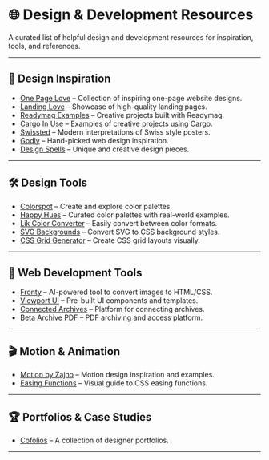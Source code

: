 # 🌐 Design & Development Resources

A curated list of helpful design and development resources for inspiration, tools, and references.

---

## 🎨 Design Inspiration
- [One Page Love](https://onepagelove.com/inspiration) – Collection of inspiring one-page website designs.  
- [Landing Love](https://landing.love) – Showcase of high-quality landing pages.  
- [Readymag Examples](https://readymag.com/examples) – Creative projects built with Readymag.  
- [Cargo In Use](https://cargo.site/community/in-use) – Examples of creative projects using Cargo.  
- [Swissted](https://swissted.com) – Modern interpretations of Swiss style posters.  
- [Godly](https://godly.website) – Hand-picked web design inspiration.  
- [Design Spells](https://designspells.com) – Unique and creative design pieces.  

---

## 🛠️ Design Tools
- [Colorspot](https://colorspot.app) – Create and explore color palettes.  
- [Happy Hues](https://happyhues.co) – Curated color palettes with real-world examples.  
- [Lik Color Converter](https://lik.ai/tools/color-convertor) – Easily convert between color formats.  
- [SVG Backgrounds](https://svgbackgrounds.com/tools/svg-to-css/) – Convert SVG to CSS background styles.  
- [CSS Grid Generator](https://cssgrid-generator.netify.app) – Create CSS grid layouts visually.  

---

## 🚀 Web Development Tools
- [Fronty](https://fronty.com) – AI-powered tool to convert images to HTML/CSS.  
- [Viewport UI](https://viewport-ui.design) – Pre-built UI components and templates.  
- [Connected Archives](https://connected-archives.com) – Platform for connecting archives.  
- [Beta Archive PDF](https://beta.archivepdf.net) – PDF archiving and access platform.  

---

## 🎬 Motion & Animation
- [Motion by Zajno](https://motion.zajno.com) – Motion design inspiration and examples.  
- [Easing Functions](https://easing.dev) – Visual guide to CSS easing functions.  

---

## 🏆 Portfolios & Case Studies
- [Cofolios](https://cofolios.com) – A collection of designer portfolios.  

---

